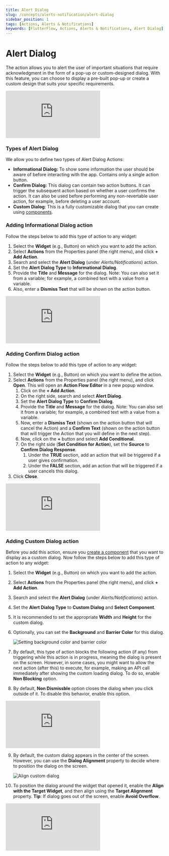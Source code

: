 ```yaml
---
title: Alert Dialog
slug: /concepts/alerts-notification/alert-dialog
sidebar_position: 1
tags: [Actions, Alerts & Notifications]
keywords: [FlutterFlow, Actions, Alerts & Notifications, Alert Dialog]
---
```


# Alert Dialog

The action allows you to alert the user of important situations that require acknowledgment in the form of a pop-up or custom-designed dialog. With this feature, you can choose to display a pre-built pop-up or create a custom design that suits your specific requirements.

<div style={{
    position: 'relative',
    paddingBottom: 'calc(56.67989417989418% + 41px)', // Keeps the aspect ratio and additional padding
    height: 0,
    width: '100%'}}>
    <iframe 
        src="https://demo.arcade.software/i3HbwgcbqbLyJQPRjr8a?embed&show_copy_link=true"
        title=""
        style={{
            position: 'absolute',
            top: 0,
            left: 0,
            width: '100%',
            height: '100%',
            colorScheme: 'light'
        }}
        frameborder="0"
        loading="lazy"
        webkitAllowFullScreen
        mozAllowFullScreen
        allowFullScreen
        allow="clipboard-write">
    </iframe>
</div>
<p></p>

### Types of Alert Dialog

We allow you to define two types of Alert Dialog Actions:

- **Informational Dialog:** To show some information the user should be aware of before interacting with the app. Contains only a single action button.
- **Confirm Dialog:** This dialog can contain two action buttons. It can trigger the subsequent action based on whether a user confirms the action. It can also be used before performing any non-revertable user action, for example, before deleting a user account.
- **Custom Dialog**: This is a fully customizable dialog that you can create using [components](../../ui/components/overview.md).

### Adding Informational Dialog action

Follow the steps below to add this type of action to any widget:

1. Select the **Widget** (e.g., Button) on which you want to add the action.
2. Select **Actions** from the Properties panel (the right menu), and click **+ Add Action**.
3. Search and select the **Alert Dialog** (under *Alerts/Notifications*) action.
4. Set the **Alert Dialog Type** to **Informational Dialog**.
5. Provide the **Title** and **Message** for the dialog. Note: You can also set it from a variable; for example, a combined text with a value from a variable.
6. Also, enter a **Dismiss Text** that will be shown on the action button.

<div style={{
    position: 'relative',
    paddingBottom: 'calc(56.67989417989418% + 41px)', // Keeps the aspect ratio and additional padding
    height: 0,
    width: '100%'}}>
    <iframe 
        src="https://demo.arcade.software/99GFeVxk2dvIX7kFatOP?embed&show_copy_link=true"
        title=""
        style={{
            position: 'absolute',
            top: 0,
            left: 0,
            width: '100%',
            height: '100%',
            colorScheme: 'light'
        }}
        frameborder="0"
        loading="lazy"
        webkitAllowFullScreen
        mozAllowFullScreen
        allowFullScreen
        allow="clipboard-write">
    </iframe>
</div>
<p></p>

### Adding Confirm Dialog action

Follow the steps below to add this type of action to any widget:

1. Select the **Widget** (e.g., Button) on which you want to define the action.
2. Select **Actions** from the Properties panel (the right menu), and click **Open**. This will open an **Action Flow Editor** in a new popup window.
    1. Click on the **+ Add Action**.
    2. On the right side, search and select **Alert Dialog**.
    3. Set the **Alert Dialog Type** to **Confirm Dialog**.
    4. Provide the **Title** and **Message** for the dialog. Note: You can also set it from a variable; for example, a combined text with a value from a variable.
    5. Now, enter a **Dismiss Text** (shown on the action button that will cancel the Action) and a **Confirm Text** (shown on the action button that will trigger the Action that you will define in the next step).
    6. Now, click on the **+** button and select **Add Conditional**.
    7. On the right side (**Set Condition for Action**), set the **Source** to **Confirm Dialog Response**.
        1. Under the **TRUE** section, add an action that will be triggered if a user gives confirmation.
        2. Under the **FALSE** section, add an action that will be triggered if a user cancels this dialog.
3. Click **Close**.

<div style={{
    position: 'relative',
    paddingBottom: 'calc(56.67989417989418% + 41px)', // Keeps the aspect ratio and additional padding
    height: 0,
    width: '100%'}}>
    <iframe 
        src="https://demo.arcade.software/zlP2hl64nrid2ODbN8wb?embed&show_copy_link=true"
        title=""
        style={{
            position: 'absolute',
            top: 0,
            left: 0,
            width: '100%',
            height: '100%',
            colorScheme: 'light'
        }}
        frameborder="0"
        loading="lazy"
        webkitAllowFullScreen
        mozAllowFullScreen
        allowFullScreen
        allow="clipboard-write">
    </iframe>
</div>
<p></p>

### Adding Custom Dialog action

Before you add this action, ensure you [create a component](../../ui/components/custom-components/getting-started.md) that you want to display as a custom dialog. Now follow the steps below to add this type of action to any widget:

1. Select the **Widget** (e.g., Button) on which you want to add the action.
2. Select **Actions** from the Properties panel (the right menu), and click **+ Add Action**.
3. Search and select the **Alert Dialog** (under *Alerts/Notifications*) action.
4. Set the **Alert Dialog Type** to **Custom Dialog** and **Select Component**.
5. It is recommended to set the appropriate **Width** and **Height** for the custom dialog.
6. Optionally, you can set the **Background** and **Barrier Color** for this dialog.
    
    ![Setting background color and barrier color](imgs/custom-dialog.avif)
    
7. By default, this type of action blocks the following action (if any) from triggering while this action is in progress, meaning the dialog is present on the screen. However, in some cases, you might want to allow the next action (after this) to execute, for example, making an API call immediately after showing the custom loading dialog. To do so, enable **Non Blocking** option.
8. By default, **Non Dismissble** option closes the dialog when you click outside of it. To disable this behavior, enable this option.

<div style={{
    position: 'relative',
    paddingBottom: 'calc(56.67989417989418% + 41px)', // Keeps the aspect ratio and additional padding
    height: 0,
    width: '100%'}}>
    <iframe 
        src="https://demo.arcade.software/F5SinThEDKDwc337AM60?embed&show_copy_link=true"
        title=""
        style={{
            position: 'absolute',
            top: 0,
            left: 0,
            width: '100%',
            height: '100%',
            colorScheme: 'light'
        }}
        frameborder="0"
        loading="lazy"
        webkitAllowFullScreen
        mozAllowFullScreen
        allowFullScreen
        allow="clipboard-write">
    </iframe>
</div>
<p></p>
    
9. By default, the custom dialog appears in the center of the screen. However, you can use the **Dialog Alignment** property to decide where to position the dialog on the screen.
    
    ![Align custom dialog](imgs/align-custom-dialog.avif)
    
10. To position the dialog around the widget that opened it, enable the **Align with the Target Widget**, and then align using the **Target Alignment** property. **Tip**: If dialog goes out of the screen, enable **Avoid Overflow**.

<div style={{
    position: 'relative',
    paddingBottom: 'calc(56.67989417989418% + 41px)', // Keeps the aspect ratio and additional padding
    height: 0,
    width: '100%'}}>
    <iframe 
        src="https://demo.arcade.software/DwufbH1LAEpjw1dBSRYX?embed&show_copy_link=true"
        title=""
        style={{
            position: 'absolute',
            top: 0,
            left: 0,
            width: '100%',
            height: '100%',
            colorScheme: 'light'
        }}
        frameborder="0"
        loading="lazy"
        webkitAllowFullScreen
        mozAllowFullScreen
        allowFullScreen
        allow="clipboard-write">
    </iframe>
</div>
<p></p>